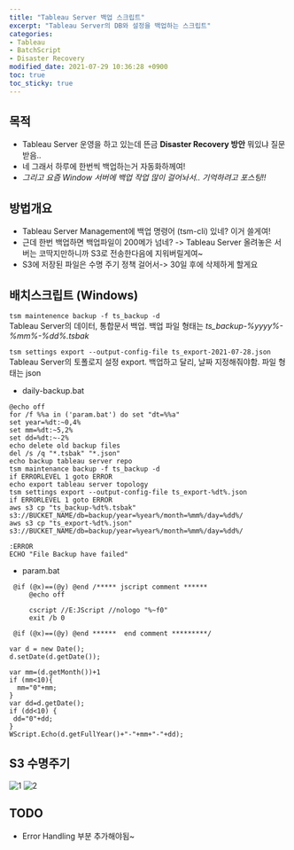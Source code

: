 ```yaml
---
title: "Tableau Server 백업 스크립트"
excerpt: "Tableau Server의 DB와 설정을 백업하는 스크립트"
categories:
- Tableau
- BatchScript
- Disaster Recovery
modified_date: 2021-07-29 10:36:28 +0900
toc: true
toc_sticky: true
---
```

## 목적
- Tableau Server 운영을 하고 있는데 뜬금 **Disaster Recovery 방안** 뭐있냐 질문받음..
- 네 그래서 하루에 한번씩 백업하는거 자동화하께여!
- *그리고 요즘 Window 서버에 백업 작업 많이 걸어놔서.. 기억하려고 포스팅!!*
  
## 방법개요
- Tableau Server Management에 백업 명령어 (tsm-cli) 있네? 이거 쓸게여! 
- 근데 한번 백업하면 백업파일이 200메가 넘네? -> Tableau Server 올려놓은 서버는 코딱지만하니까 S3로 전송한다음에 지워버릴게여~
- S3에 저장된 파일은 수명 주기 정책 걸어서-> 30일 후에 삭제하게 할게요 

## 배치스크립트 (Windows)
```tsm maintenence backup -f ts_backup -d```    
Tableau Server의 데이터, 통합문서 백업. 백업 파일 형태는 *ts_backup-%yyyy%-%mm%-%dd%.tsbak*    

```tsm settings export --output-config-file ts_export-2021-07-28.json```    
Tableau Server의 토폴로지 설정 export. 백업하고 달리, 날짜 지정해줘야함. 파일 형태는 json    

- daily-backup.bat

```shell
@echo off
for /f %%a in ('param.bat') do set "dt=%%a"
set year=%dt:~0,4%
set mm=%dt:~5,2%
set dd=%dt:~-2%
echo delete old backup files
del /s /q "*.tsbak" "*.json"
echo backup tableau server repo
tsm maintenance backup -f ts_backup -d
if ERRORLEVEL 1 goto ERROR
echo export tableau server topology
tsm settings export --output-config-file ts_export-%dt%.json
if ERRORLEVEL 1 goto ERROR
aws s3 cp "ts_backup-%dt%.tsbak" s3://BUCKET_NAME/db=backup/year=%year%/month=%mm%/day=%dd%/
aws s3 cp "ts_export-%dt%.json" s3://BUCKET_NAME/db=backup/year=%year%/month=%mm%/day=%dd%/

:ERROR
ECHO "File Backup have failed"
```

- param.bat 
```shell
 @if (@x)==(@y) @end /***** jscript comment ******
     @echo off

     cscript //E:JScript //nologo "%~f0"
     exit /b 0

 @if (@x)==(@y) @end ******  end comment *********/

var d = new Date();
d.setDate(d.getDate());

var mm=(d.getMonth())+1
if (mm<10){
  mm="0"+mm;
}
var dd=d.getDate();
if (dd<10) {
 dd="0"+dd;
}
WScript.Echo(d.getFullYear()+"-"+mm+"-"+dd);
```

## S3 수명주기 
![1](https://dasoldasol.github.io/assets/images/image/backup1.png)
![2](https://dasoldasol.github.io/assets/images/image/backup2.png)

## TODO 
- Error Handling 부분 추가해야됨~
